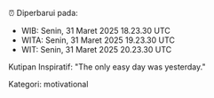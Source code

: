 ⏰ Diperbarui pada:
- WIB: Senin, 31 Maret 2025 18.23.30 UTC
- WITA: Senin, 31 Maret 2025 19.23.30 UTC
- WIT: Senin, 31 Maret 2025 20.23.30 UTC

Kutipan Inspiratif:
"The only easy day was yesterday."


Kategori: motivational

